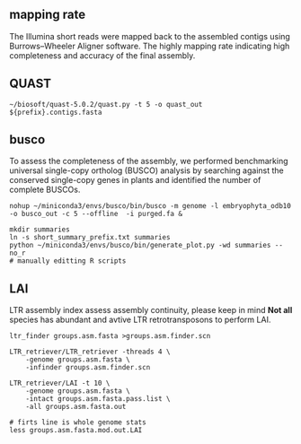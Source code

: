 ## mapping rate

The Illumina short reads were mapped back to the assembled contigs using Burrows–Wheeler Aligner software. The highly mapping rate indicating high completeness and accuracy of the final assembly.


## QUAST

```
~/biosoft/quast-5.0.2/quast.py -t 5 -o quast_out ${prefix}.contigs.fasta
```

## busco

To assess the completeness of the assembly, we performed benchmarking universal single-copy ortholog (BUSCO) analysis by searching against the conserved single-copy
genes in plants and identified the number of complete BUSCOs.

```
nohup ~/miniconda3/envs/busco/bin/busco -m genome -l embryophyta_odb10 -o busco_out -c 5 --offline  -i purged.fa &

mkdir summaries
ln -s short_summary_prefix.txt summaries
python ~/miniconda3/envs/busco/bin/generate_plot.py -wd summaries --no_r
# manually editting R scripts
```
## LAI 

LTR assembly index assess assembly continuity, please keep in mind **Not all** species has abundant and avtive LTR retrotransposons to perform LAI. 

```
ltr_finder groups.asm.fasta >groups.asm.finder.scn
				
LTR_retriever/LTR_retriever -threads 4 \
	-genome groups.asm.fasta \
	-infinder groups.asm.finder.scn

LTR_retriever/LAI -t 10 \
	-genome groups.asm.fasta \
	-intact groups.asm.fasta.pass.list \
	-all groups.asm.fasta.out

# firts line is whole genome stats
less groups.asm.fasta.mod.out.LAI
```
